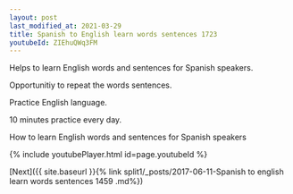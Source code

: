 ```yaml
---
layout: post
last_modified_at: 2021-03-29
title: Spanish to English learn words sentences 1723 
youtubeId: ZIEhuQWq3FM
---
```

 
 
Helps to learn English words and sentences for Spanish speakers.

Opportunitiy to repeat the words sentences. 

Practice English language. 
 
10 minutes practice every day. 
 
How to learn English words and sentences for Spanish speakers 
 
{% include youtubePlayer.html id=page.youtubeId %}
 
 
[Next]({{ site.baseurl }}{% link  split1/_posts/2017-06-11-Spanish to english learn words sentences 1459 .md%})
 
